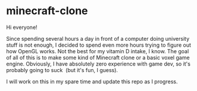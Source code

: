 # minecraft-clone
Hi everyone!

Since spending several hours a day in front of a computer doing university stuff is not enough, I decided to spend even more hours trying to figure out how OpenGL works.
Not the best for my vitamin D intake, I know.
The goal of all of this is to make some kind of Minecraft clone or a basic voxel game engine. Obviously, I have absolutely zero experience with game dev, so it's probably going to suck 
(but it's fun, I guess).

I will work on this in my spare time and update this repo as I progress.
